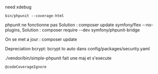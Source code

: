 need xdebug

```
bin/phpunit --coverage-html
```

phpunit ne fonctionne pas
	Solution : composer update symfony/flex --no-plugins,
	Solution : composer require --dev symfony/phpunit-bridge

On se met a jour :
	composer update

Depreciation bcrypt:
	bcrypt to auto dans config/packages/security.yaml


./vendor/bin/simple-phpunit fait une maj et s'execute



```
@codeCoverageIgnore
```
